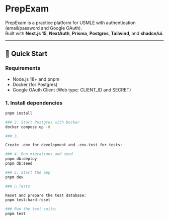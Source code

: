 # PrepExam

PrepExam is a practice platform for USMLE with authentication (email/password and Google OAuth).  
Built with **Next.js 15**, **NextAuth**, **Prisma**, **Postgres**, **Tailwind**, and **shadcn/ui**.

---

## 🚀 Quick Start

### Requirements
- Node.js 18+ and pnpm
- Docker (for Postgres)
- Google OAuth Client (Web type: CLIENT_ID and SECRET)

### 1. Install dependencies
```bash
pnpm install

### 2. Start Postgres with Docker
docker compose up -d

### 3. 

Create .env for development and .env.test for tests:

### 4. Run migrations and seed
pnpm db:deploy
pnpm db:seed

### 5. Start the app
pnpm dev

### 🧪 Tests

Reset and prepare the test database:
pnpm test:hard-reset

### Run the test suite:
pnpm test

